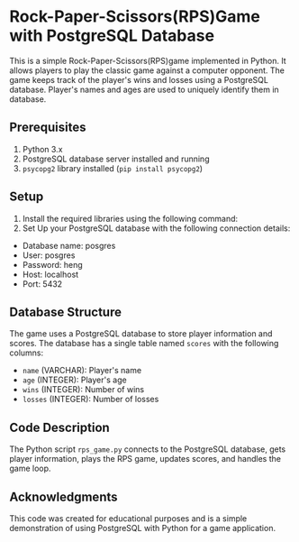# Rock-Paper-Scissors(RPS)Game with PostgreSQL Database
This is a simple Rock-Paper-Scissors(RPS)game implemented in Python. It allows players to play the classic game against a computer opponent. The game keeps track of the player's wins and losses using a PostgreSQL database. Player's names and ages are used to uniquely identify them in database.
## Prerequisites

1. Python 3.x
2. PostgreSQL database server installed and running
3. `psycopg2` library installed (`pip install psycopg2`)
## Setup
1. Install the required libraries using the following command:
2. Set Up your PostgreSQL database with the following connection details:
- Database name: posgres
- User: posgres
- Password: heng
- Host: localhost
- Port: 5432

## Database Structure

The game uses a PostgreSQL database to store player information and scores. The database has a single table named `scores` with the following columns:
- `name` (VARCHAR): Player's name
- `age` (INTEGER): Player's age
- `wins` (INTEGER): Number of wins
- `losses` (INTEGER): Number of losses

## Code Description

The Python script `rps_game.py` connects to the PostgreSQL database, gets player information, plays the RPS game, updates scores, and handles the game loop.

## Acknowledgments

This code was created for educational purposes and is a simple demonstration of using PostgreSQL with Python for a game application.


